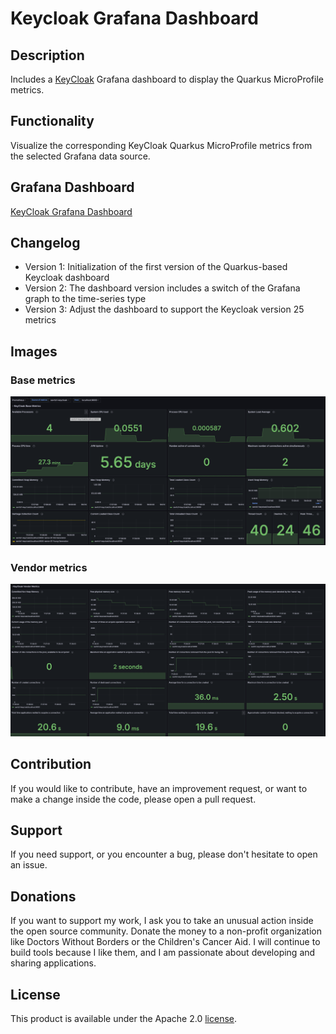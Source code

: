 # Keycloak Grafana Dashboard

## Description
Includes a [KeyCloak](https://www.keycloak.org/) Grafana dashboard to display the Quarkus MicroProfile metrics.

## Functionality

Visualize the corresponding KeyCloak Quarkus MicroProfile metrics from the selected Grafana data source.

## Grafana Dashboard
[KeyCloak Grafana Dashboard](https://grafana.com/grafana/dashboards/14390)

## Changelog
- Version 1: Initialization of the first version of the Quarkus-based Keycloak dashboard
- Version 2: The dashboard version includes a switch of the Grafana graph to the time-series type
- Version 3: Adjust the dashboard to support the Keycloak version 25 metrics

## Images

### Base metrics
![KeyCloak_Base_Metrics](./images/KeyCloak_Base_Metrics.jpeg)

### Vendor metrics
![KeyCloak_Vendor_Metrics_1](./images/KeyCloak_Vendor_Metrics.jpeg)

## Contribution

If you would like to contribute, have an improvement request, or want to make a change inside the code, please open a pull request.

## Support

If you need support, or you encounter a bug, please don't hesitate to open an issue.

## Donations

If you want to support my work, I ask you to take an unusual action inside the open source community. Donate the money to a non-profit organization like Doctors Without Borders or the Children's Cancer Aid. I will continue to build tools because I like them, and I am passionate about developing and sharing applications.

## License

This product is available under the Apache 2.0 [license](LICENSE).
